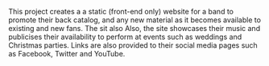 This project creates a  a static (front-end only) website for a band to promote their back catalog, and any new material as it becomes available to existing and new fans.
The sit also Also, the site showcases their music and publicises their availability to perform at events such as weddings and Christmas parties.
Links are also provided to their social media pages such as Facebook, Twitter and YouTube.